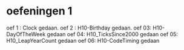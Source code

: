# oefeningen 1
oef 1 : Clock gedaan.
oef 2 : H10-Birthday gedaan.
oef 03: H10-DayOfTheWeek gedaan
oef 04: H10_TicksSince2000 gedaan
oef 05: H10_LeapYearCount gedaan
oef 06: H10-CodeTiming gedaan